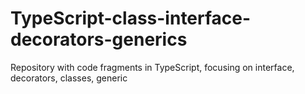 # TypeScript-class-interface-decorators-generics
Repository with code fragments in TypeScript, focusing on interface, decorators, classes, generic
